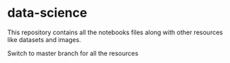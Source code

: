 # data-science
This repository contains all the notebooks files along with other resources like datasets and images.

Switch to master branch for all the resources
